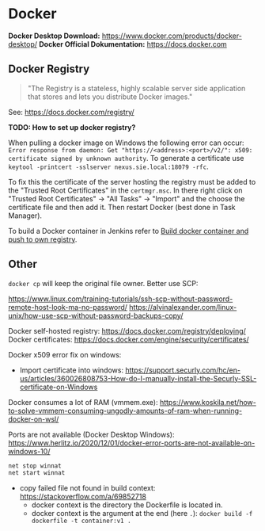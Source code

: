 # Docker

**Docker Desktop Download:** https://www.docker.com/products/docker-desktop/
**Docker Official Dokumentation:** https://docs.docker.com

## Docker Registry

> "The Registry is a stateless, highly scalable server side application that stores and lets you distribute Docker images."

See: https://docs.docker.com/registry/

**TODO: How to set up docker registry?**

When pulling a docker image on Windows the following error can occur: `Error response from daemon: Get "https://<address>:<port>/v2/": x509: certificate signed by unknown authority`. To generate a certificate use `keytool -printcert -sslserver nexus.sie.local:18079 -rfc`.

To fix this the certificate of the server hosting the registry must be added to the "Trusted Root Certificates" in the `certmgr.msc`. In there right click on "Trusted Root Certificates" -> "All Tasks" -> "Import" and the choose the certificate file and then add it. Then restart Docker (best done in Task Manager).

To build a Docker container in Jenkins refer to  [Build docker container and push to own registry](./Jenkins.md#build-docker-container-and-push-to-own-registry).

## Other

`docker cp` will keep the original file owner. Better use SCP:

https://www.linux.com/training-tutorials/ssh-scp-without-password-remote-host-look-ma-no-password/
https://alvinalexander.com/linux-unix/how-use-scp-without-password-backups-copy/

Docker self-hosted registry: https://docs.docker.com/registry/deploying/
Docker certificates: https://docs.docker.com/engine/security/certificates/

Docker x509 error fix on windows:
- Import certificate into windows: https://support.securly.com/hc/en-us/articles/360026808753-How-do-I-manually-install-the-Securly-SSL-certificate-on-Windows

Docker consumes a lot of RAM (vmmem.exe): https://www.koskila.net/how-to-solve-vmmem-consuming-ungodly-amounts-of-ram-when-running-docker-on-wsl/

Ports are not available (Docker Desktop Windows): https://www.herlitz.io/2020/12/01/docker-error-ports-are-not-available-on-windows-10/
```cmd
net stop winnat
net start winnat
```

- copy failed file not found in build context: https://stackoverflow.com/a/69852718
  - docker context is the directory the Dockerfile is located in.
  - docker context is the argument at the end (here `.`): `docker build -f dockerfile -t container:v1 .`
